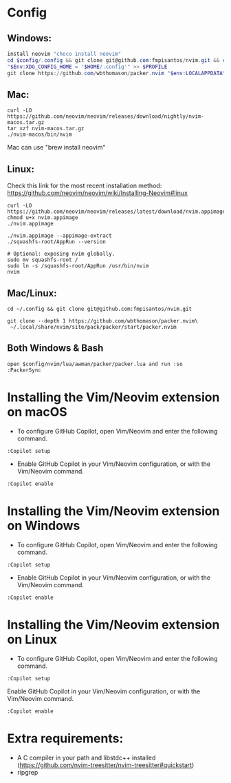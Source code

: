 # Config
## Windows: 
```powershell
install neovim "choco install neovim"
cd $config/.config && git clone git@github.com:fmpisantos/nvim.git && cd nvim
"$Env:XDG_CONFIG_HOME = '$HOME/.config'" >> $PROFILE
git clone https://github.com/wbthomason/packer.nvim "$env:LOCALAPPDATA\nvim-data\site\pack\packer\start\packer.nvim"
```
## Mac:
```shell
curl -LO https://github.com/neovim/neovim/releases/download/nightly/nvim-macos.tar.gz
tar xzf nvim-macos.tar.gz
./nvim-macos/bin/nvim
```
Mac can use "brew install neovim"

## Linux:
Check this link for the most recent installation method: https://github.com/neovim/neovim/wiki/Installing-Neovim#linux
```shell
curl -LO https://github.com/neovim/neovim/releases/latest/download/nvim.appimage
chmod u+x nvim.appimage
./nvim.appimage
```

```shell
./nvim.appimage --appimage-extract
./squashfs-root/AppRun --version

# Optional: exposing nvim globally.
sudo mv squashfs-root /
sudo ln -s /squashfs-root/AppRun /usr/bin/nvim
nvim
```
## Mac/Linux:
```shell
cd ~/.config && git clone git@github.com:fmpisantos/nvim.git
```

```shell
git clone --depth 1 https://github.com/wbthomason/packer.nvim\
 ~/.local/share/nvim/site/pack/packer/start/packer.nvim
```
## Both Windows & Bash
    open $config/nvim/lua/awman/packer/packer.lua and run :so 
    :PackerSync 

# Installing the Vim/Neovim extension on macOS

- To configure GitHub Copilot, open Vim/Neovim and enter the following command.

```vim
:Copilot setup
```

- Enable GitHub Copilot in your Vim/Neovim configuration, or with the Vim/Neovim command.

```vim
:Copilot enable
```

# Installing the Vim/Neovim extension on Windows

- To configure GitHub Copilot, open Vim/Neovim and enter the following command.

```vim
:Copilot setup
```

- Enable GitHub Copilot in your Vim/Neovim configuration, or with the Vim/Neovim command.

```vim
:Copilot enable
```

# Installing the Vim/Neovim extension on Linux

- To configure GitHub Copilot, open Vim/Neovim and enter the following command.

```vim
:Copilot setup
```

Enable GitHub Copilot in your Vim/Neovim configuration, or with the Vim/Neovim command.

```vim
:Copilot enable
```

# Extra requirements:
 - A C compiler in your path and libstdc++ installed (https://github.com/nvim-treesitter/nvim-treesitter#quickstart)
 - ripgrep 
